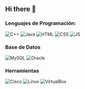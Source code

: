 ## Hi there 👋

### Lenguajes de Programación:
![C++](https://img.shields.io/badge/-C++-00599C?style=flat&logo=cplusplus&logoColor=black)
![Java](https://img.shields.io/badge/-Java-633C2A?style=flat&logo=java&logoColor=black)
![HTML](https://img.shields.io/badge/-HTML5-E34F26?style=flat&logo=html5&logoColor=black)
![CSS](https://img.shields.io/badge/-CSS-663399?style=flat&logo=css&logoColor=black)
![JS](https://img.shields.io/badge/-JavaScript-F7DF1E?style=flat&logo=javascript&logoColor=black)


### Base de Datos
![MySQL](https://img.shields.io/badge/-MySQL-4479A1?style=flat&logo=mysql&logoColor=black)
![Oracle](https://img.shields.io/badge/-Oracle-FF0000?style=flat&logo=oracle&logoColor=black)

### Herramientas
![Cisco](https://img.shields.io/badge/-Cisco-1BA0D7?style=flat&logo=cisco&logoColor=black)
![Linux](https://img.shields.io/badge/-Linux-FCC624?style=flat&logo=linux&logoColor=black)
![VirtualBox](https://img.shields.io/badge/-VirtualBox-2F61B4?style=flat&logo=virtualbox&logoColor=black)


<!--
**AngelUrielUVM/AngelUrielUVM** is a ✨ _special_ ✨ repository because its `README.md` (this file) appears on your GitHub profile.

Here are some ideas to get you started:

- 🔭 I’m currently working on ...
- 🌱 I’m currently learning ...
- 👯 I’m looking to collaborate on ...
- 🤔 I’m looking for help with ...
- 💬 Ask me about ...
- 📫 How to reach me: ...
- 😄 Pronouns: ...
- ⚡ Fun fact: ...
-->
